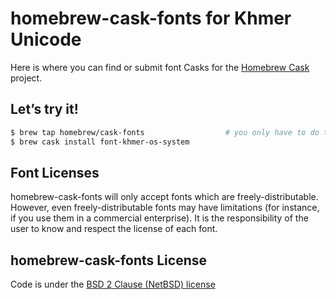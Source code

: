 # homebrew-cask-fonts for Khmer Unicode

Here is where you can find or submit font Casks for the [Homebrew Cask](https://github.com/Homebrew/homebrew-cask) project.

## Let’s try it!

```bash
$ brew tap homebrew/cask-fonts                  # you only have to do this once!
$ brew cask install font-khmer-os-system
```

## Font Licenses

homebrew-cask-fonts will only accept fonts which are freely-distributable. However, even freely-distributable fonts may have limitations (for instance, if you use them in a commercial enterprise). It is the responsibility of the user to know and respect the license of each font.

## homebrew-cask-fonts License

Code is under the [BSD 2 Clause (NetBSD) license](LICENSE)
